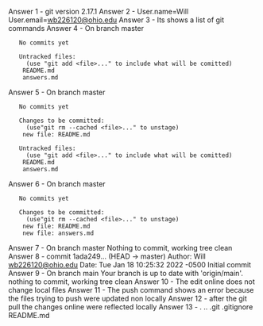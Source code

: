 Answer 1 - git version 2.17.1
Answer 2 - User.name=Will
	   User.email=wb226120@ohio.edu
Answer 3 - Its shows a list of git commands
Answer 4 - On branch master

	   No commits yet

	   Untracked files:
	     (use "git add <file>..." to include what will be comitted)
		README.md
		answers.md
Answer 5 - On branch master

	   No commits yet

	   Changes to be committed:
	     (use"git rm --cached <file>..." to unstage)
		new file: README.md

	   Untracked files:
	     (use "git add <file>..." to include what will be comitted)
		README.md
		answers.md
Answer 6 - On branch master

	   No commits yet

	   Changes to be committed:
	     (use"git rm --cached <file>..." to unstage)
		new file: README.md
		new file: answers.md
Answer 7 - On branch master
	   Nothing to commit, working tree clean
Answer 8 - commit 1ada249... (HEAD -> master)
	   Author: Will <wb226120@ohio.edu>
	   Date: Tue Jan 18 10:25:32 2022 -0500
	   Initial commit
Answer 9 - On branch main
	   Your branch is up to date with 'origin/main'.
	   nothing to commit, working tree clean
Answer 10 - The edit online does not change local files
Answer 11 - The push command shows an error because the files trying to push were updated non locally
Answer 12 - after the git pull the changes online were reflected locally
Answer 13 - . .. .git .gitignore README.md
